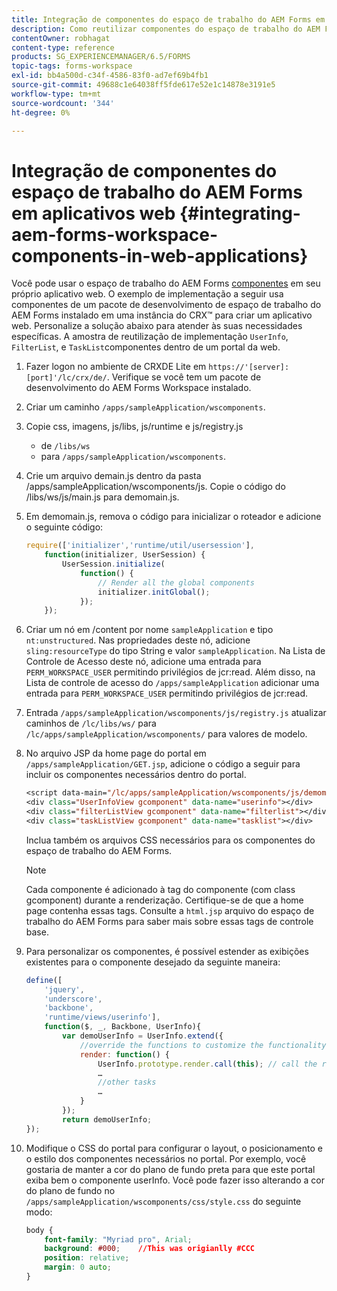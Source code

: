 ```yaml
---
title: Integração de componentes do espaço de trabalho do AEM Forms em aplicativos web
description: Como reutilizar componentes do espaço de trabalho do AEM Forms em seus próprios aplicativos da Web para usar a funcionalidade e fornecer uma integração estreita.
contentOwner: robhagat
content-type: reference
products: SG_EXPERIENCEMANAGER/6.5/FORMS
topic-tags: forms-workspace
exl-id: bb4a500d-c34f-4586-83f0-ad7ef69b4fb1
source-git-commit: 49688c1e64038ff5fde617e52e1c14878e3191e5
workflow-type: tm+mt
source-wordcount: '344'
ht-degree: 0%

---
```


# Integração de componentes do espaço de trabalho do AEM Forms em aplicativos web {#integrating-aem-forms-workspace-components-in-web-applications}

Você pode usar o espaço de trabalho do AEM Forms [componentes](/help/forms/using/description-reusable-components.md) em seu próprio aplicativo web. O exemplo de implementação a seguir usa componentes de um pacote de desenvolvimento de espaço de trabalho do AEM Forms instalado em uma instância do CRX™ para criar um aplicativo web. Personalize a solução abaixo para atender às suas necessidades específicas. A amostra de reutilização de implementação `UserInfo`, `FilterList`, e `TaskList`componentes dentro de um portal da web.

1. Fazer logon no ambiente de CRXDE Lite em `https://'[server]:[port]'/lc/crx/de/`. Verifique se você tem um pacote de desenvolvimento do AEM Forms Workspace instalado.
1. Criar um caminho `/apps/sampleApplication/wscomponents`.
1. Copie css, imagens, js/libs, js/runtime e js/registry.js

   * de `/libs/ws`
   * para `/apps/sampleApplication/wscomponents`.

1. Crie um arquivo demain.js dentro da pasta /apps/sampleApplication/wscomponents/js. Copie o código do /libs/ws/js/main.js para demomain.js.
1. Em demomain.js, remova o código para inicializar o roteador e adicione o seguinte código:

   ```javascript
   require(['initializer','runtime/util/usersession'],
       function(initializer, UserSession) {
           UserSession.initialize(
               function() {
                   // Render all the global components
                   initializer.initGlobal();
               });
       });
   ```

1. Criar um nó em /content por nome `sampleApplication` e tipo `nt:unstructured`. Nas propriedades deste nó, adicione `sling:resourceType` do tipo String e valor `sampleApplication`. Na Lista de Controle de Acesso deste nó, adicione uma entrada para `PERM_WORKSPACE_USER` permitindo privilégios de jcr:read. Além disso, na Lista de controle de acesso do `/apps/sampleApplication` adicionar uma entrada para `PERM_WORKSPACE_USER` permitindo privilégios de jcr:read.
1. Entrada `/apps/sampleApplication/wscomponents/js/registry.js` atualizar caminhos de `/lc/libs/ws/` para `/lc/apps/sampleApplication/wscomponents/` para valores de modelo.
1. No arquivo JSP da home page do portal em `/apps/sampleApplication/GET.jsp`, adicione o código a seguir para incluir os componentes necessários dentro do portal.

   ```jsp
   <script data-main="/lc/apps/sampleApplication/wscomponents/js/demomain" src="/lc/apps/sampleApplication/wscomponents/js/libs/require/require.js"></script>
   <div class="UserInfoView gcomponent" data-name="userinfo"></div>
   <div class="filterListView gcomponent" data-name="filterlist"></div>
   <div class="taskListView gcomponent" data-name="tasklist"></div>
   ```

   Inclua também os arquivos CSS necessários para os componentes do espaço de trabalho do AEM Forms.

   >[!NOTE]
   >
   >Cada componente é adicionado à tag do componente (com class gcomponent) durante a renderização. Certifique-se de que a home page contenha essas tags. Consulte a `html.jsp` arquivo do espaço de trabalho do AEM Forms para saber mais sobre essas tags de controle base.

1. Para personalizar os componentes, é possível estender as exibições existentes para o componente desejado da seguinte maneira:

   ```javascript
   define([
       'jquery',
       'underscore',
       'backbone',
       'runtime/views/userinfo'],
       function($, _, Backbone, UserInfo){
           var demoUserInfo = UserInfo.extend({
               //override the functions to customize the functionality
               render: function() {
                   UserInfo.prototype.render.call(this); // call the render function of the super class
                   …
                   //other tasks
                   …
               }
           });
           return demoUserInfo;
   });
   ```

1. Modifique o CSS do portal para configurar o layout, o posicionamento e o estilo dos componentes necessários no portal. Por exemplo, você gostaria de manter a cor do plano de fundo preta para que este portal exiba bem o componente userInfo. Você pode fazer isso alterando a cor do plano de fundo no `/apps/sampleApplication/wscomponents/css/style.css` do seguinte modo:

   ```css
   body {
       font-family: "Myriad pro", Arial;
       background: #000;    //This was origianlly #CCC
       position: relative;
       margin: 0 auto;
   }
   ```
